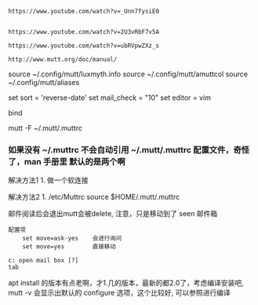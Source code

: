 
```
https://www.youtube.com/watch?v=_Unn7fysiE0


https://www.youtube.com/watch?v=2U3vRbF7v5A

https://www.youtube.com/watch?v=ubRVpwZXz_s

http://www.mutt.org/doc/manual/

```


source ~/.config/mutt/luxmyth.info
source ~/.config/mutt/amuttcol
source ~/.config/mutt/aliases


set sort = 'reverse-date'
set mail_check = "10"
set editor = vim

bind 




mutt -F ~/.mutt/.muttrc

### 如果没有 ~/.muttrc 不会自动引用 ~/.mutt/.muttrc 配置文件，奇怪了，man 手册里 默认的是两个啊

解决方法1
    1. 做一个软连接

解决方法2
    1. /etc/Muttrc
        source $HOME/.mutt/.muttrc





邮件阅读后会退出mutt会被delete, 注意，只是移动到了 seen 邮件箱

    配置项
        set move=ask-yes    会进行询问
        set move=yes        直接移动

    c: open mail box [?]
    tab


apt install 的版本有点老啊，才1.几的版本，最新的都2.0了，考虑编译安装吧, 
mutt -v 会显示出默认的 configure 选项，这个比较好, 可以参照进行编译




